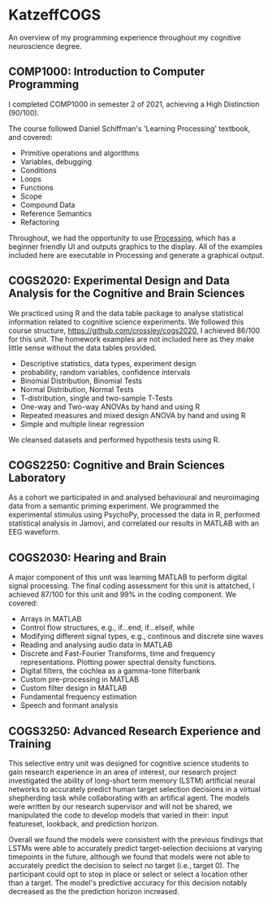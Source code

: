 # KatzeffCOGS
An overview of my programming experience throughout my cognitive neuroscience degree.

## COMP1000: Introduction to Computer Programming
I completed COMP1000 in semester 2 of 2021, achieving a High Distinction (90/100). 

The course followed Daniel Schiffman's 'Learning Processing' textbook, and covered:
* Primitive operations and algorithms
* Variables, debugging
* Conditions
* Loops
* Functions
* Scope
* Compound Data
* Reference Semantics
* Refactoring

Throughout, we had the opportunity to use [Processing]([url](https://processing.org/download)), which has a beginner friendly UI and outputs graphics to the display. 
All of the examples included here are executable in Processing and generate a graphical output. 


## COGS2020: Experimental Design and Data Analysis for the Cognitive and Brain Sciences
We practiced using R and the data table package to analyse statistical information related to cognitive science experiments. 
We followed this course structure, https://github.com/crossley/cogs2020, I achieved 86/100 for this unit. The homework examples are not included here as they make little sense without the data tables provided. 
* Descriptive statistics, data types, experiment design
* probability, random variables, confidence intervals
* Binomial Distribution, Binomial Tests
* Normal Distribution, Normal Tests
* T-distribution, single and two-sample T-Tests
* One-way and Two-way ANOVAs by hand and using R
* Repeated measures and mixed design ANOVA by hand and using R
* Simple and multiple linear regression

We cleansed datasets and performed hypothesis tests using R. 

## COGS2250: Cognitive and Brain Sciences Laboratory
As a cohort we participated in and analysed behavioural and neuroimaging data from a semantic priming experiment. We programmed the experimental stimulus using PsychoPy, processed the data in R, performed statistical analysis in Jamovi, and correlated our results in MATLAB with an EEG waveform.

## COGS2030: Hearing and Brain
A major component of this unit was learning MATLAB to perform digital signal processing. The final coding assessment for this unit is attatched, I achieved 87/100 for this unit and 99% in the coding component.
We covered:
* Arrays in MATLAB
* Control flow structures, e.g., if...end, if...elseif, while
* Modifying different signal types, e.g., continous and discrete sine waves
* Reading and analysing audio data in MATLAB
* Discrete and Fast-Fourier Transforms, time and frequency representations. Plotting power spectral density functions. 
* Digital filters, the cochlea as a gamma-tone filterbank
* Custom pre-processing in MATLAB
* Custom filter design in MATLAB
* Fundamental frequency estimation
* Speech and formant analysis

## COGS3250: Advanced Research Experience and Training
This selective entry unit was designed for cognitive science students to gain research experience in an area of interest, our research project investigated the ability of long-short term memory (LSTM) artificial neural networks to accurately predict human target selection decisions in a virtual shepherding task while collaborating with an artifical agent. The models were written by our research supervisor and will not be shared, we manipulated the code to develop models that varied in their: input featureset, lookback, and prediction horizon. 

Overall we found the models were consistent with the previous findings that LSTMs were able to accurately predict target-selection decisions at varying timepoints in the future, although we found that models were not able to accurately predict the decision to select no target (i.e., target 0). The participant could opt to stop in place or select or select a location other than a target. The model's predictive accuracy for this decision notably decreased as the the prediction horizon increased. 

